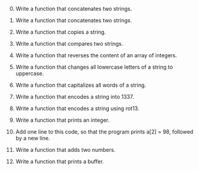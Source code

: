 0. Write a function that concatenates two strings.

1. Write a function that concatenates two strings.

2. Write a function that copies a string.

3. Write a function that compares two strings.

4. Write a function that reverses the content of an array of integers.

5. Write a function that changes all lowercase letters of a string to uppercase.

6. Write a function that capitalizes all words of a string.

7. Write a function that encodes a string into 1337.

8. Write a function that encodes a string using rot13.

9. Write a function that prints an integer.

10. Add one line to this code, so that the program prints a[2] = 98, followed by a new line.

11. Write a function that adds two numbers.

12. Write a function that prints a buffer.
